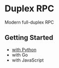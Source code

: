# Duplex RPC

Modern full-duplex RPC

## Getting Started

 * [with Python](http://progrium.viewdocs.io/duplex/getting-started/python)
 * with Go
 * with JavaScript
